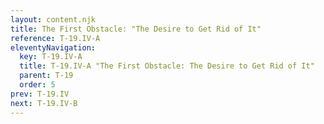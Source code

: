 ```yaml
---
layout: content.njk
title: The First Obstacle: "The Desire to Get Rid of It"
reference: T-19.IV-A
eleventyNavigation:
  key: T-19.IV-A
  title: T-19.IV-A "The First Obstacle: The Desire to Get Rid of It"
  parent: T-19
  order: 5
prev: T-19.IV
next: T-19.IV-B
---
```



<div id=17 style=height:0></div>

